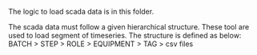 The logic to load scada data is in this folder.

The scada data must follow a given hierarchical structure. These tool are used to load segment of timeseries. The structure is defined as below:
BATCH > STEP > ROLE > EQUIPMENT > TAG > csv files
